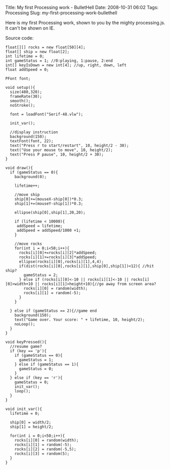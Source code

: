 Title: My first Processing work - BulletHell
Date: 2008-10-31 06:02
Tags: Processing
Slug: my-first-processing-work-bullethell

<p>
Here is my first Processing work, shown to you by the mighty
processing.js.  
It can't be shown on IE.  
<!--more-->  
<!--–start_raw–-->  

<canvas id="bulletHellCanvas" width="680" height="480">
</canvas>
  

</p>
Source code:

``` {#bulletHellSrc lang="processing" line="1"}
float[][] rocks = new float[50][4];
float[] ship = new float[2];
int lifetime = 0;
int gameStatus = 1; //0:playing, 1:pause, 2:end
int[] keyIsDown = new int[4]; //up, right, down, left
float addSpeed = 0;

PFont font;

void setup(){
  size(480,320);
  frameRate(30);
  smooth();
  noStroke();

  font = loadFont("Serif-48.vlw");

  init_var();

  //display instruction
  background(150);
  textFont(font, 22);
  text("Press r to start/restart", 10, height/2 - 30);
  text("Use your mouse to move", 10, height/2);
  text("Press P pause", 10, height/2 + 30);
}

void draw(){
  if (gameStatus == 0){
    background(0);

    lifetime++;

    //move ship
    ship[0]+=(mouseX-ship[0])*0.3;
    ship[1]+=(mouseY-ship[1])*0.3;

    ellipse(ship[0],ship[1],20,20);

    if (lifetime < 10000){
     addSpeed = lifetime;
     addSpeed = addSpeed/1000 +1;
    }

    //move rocks
    for(int i = 0;i<50;i++){
      rocks[i][0]+=rocks[i][2]*addSpeed;
      rocks[i][1]+=rocks[i][3]*addSpeed;
      ellipse(rocks[i][0],rocks[i][1],4,4);
      if(dist(rocks[i][0],rocks[i][1],ship[0],ship[1])<12){ //hit ship?
        gameStatus = 2;
      } else if (rocks[i][0]<-10 || rocks[i][1]<-10 || rocks[i][0]>width+10 || rocks[i][1]>height+10){//go away from screen area?
        rocks[i][0] = random(width);
        rocks[i][1] = random(-5);
      }
    }

  } else if (gameStatus == 2){//game end
    background(150);
    text("Game over. Your score: " + lifetime, 10, height/2);
    noLoop();
  }
}

void keyPressed(){
  //resume game?
  if (key == 'p'){
    if (gameStatus == 0){
      gameStatus = 1;
    } else if (gameStatus == 1){
      gameStatus = 0;
    }
  } else if (key == 'r'){
    gameStatus = 0;
    init_var();
    loop();
  }
}

void init_var(){
  lifetime = 0;

  ship[0] = width/2;
  ship[1] = height/2;

  for(int i = 0;i<50;i++){
    rocks[i][0] = random(width);
    rocks[i][1] = random(-5);
    rocks[i][2] = random(-5,5);
    rocks[i][3] = random(5);
  }
}
```

<p>
<script src="http://www.onthewings.net/script/processing.js" type="text/javascript"></script>
<script src="http://www.onthewings.net/script/jquery.js" type="text/javascript"></script>
  

<script type="text/javascript"><!--<br />
Processing("bulletHellCanvas", $("#bulletHellSrc").text());<br />
// --></script>
  
<!--–end_raw–-->

</p>

